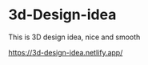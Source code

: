 # 3d-Design-idea  

This is 3D design idea, nice and smooth                    

https://3d-design-idea.netlify.app/
